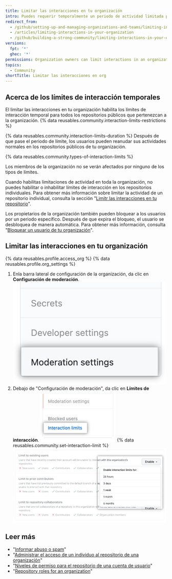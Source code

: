 ```yaml
---
title: Limitar las interacciones en tu organización
intro: Puedes requerir temporalmente un periodo de actividad limitada para usuarios específicos en todos los repositorios públicos que pertenezcan a tu organización.
redirect_from:
  - /github/setting-up-and-managing-organizations-and-teams/limiting-interactions-in-your-organization
  - /articles/limiting-interactions-in-your-organization
  - /github/building-a-strong-community/limiting-interactions-in-your-organization
versions:
  fpt: '*'
  ghec: '*'
permissions: Organization owners can limit interactions in an organization.
topics:
  - Community
shortTitle: Limitar las interacciones en org
---
```


## Acerca de los límites de interacción temporales

El limitar las interacciones en tu organización habilita los límites de interacción temporal para todos los repositorios públicos que pertenezcan a la organización. {% data reusables.community.interaction-limits-restrictions %}

{% data reusables.community.interaction-limits-duration %} Después de que pase el periodo de límite, los usuarios pueden reanudar sus actividades normales en los repositorios públicos de tu organización.

{% data reusables.community.types-of-interaction-limits %}

Los miembros de la organización no se verán afectados por ninguno de los tipos de límites.

Cuando habilitas limitaciones de actividad en toda la organización, no puedes habilitar o inhabilitar límites de interacción en los repositorios individuales. Para obtener más información sobre limitar la actividad de un repositorio individual, consulta la sección "[Limitr las interacciones en tu repositorio](/communities/moderating-comments-and-conversations/limiting-interactions-in-your-repository)".

Los propietarios de la organización también pueden bloquear a los usuarios por un periodo específico. Después de que expira el bloqueo, el usuario se desbloquea de manera automática. Para obtener más información, consulta "[Bloquear un usuario de tu organización](/communities/maintaining-your-safety-on-github/blocking-a-user-from-your-organization)".

## Limitar las interacciones en tu organización


{% data reusables.profile.access_org %}
{% data reusables.profile.org_settings %}
1. Enla barra lateral de configuración de la organización, da clic en **Configuración de moderación**. !["Configuración de moderación" en la barra lateral de configuración de la organización](/assets/images/help/organizations/org-settings-moderation-settings.png)
1. Debajo de "Configuración de moderación", da clic en **Límites de interacción**. !["Límites de interacción" en la barra lateral de configuración de la organización](/assets/images/help/organizations/org-settings-interaction-limits.png)
{% data reusables.community.set-interaction-limit %}
  ![Opciones de límites de interacción temporarios](/assets/images/help/organizations/organization-temporary-interaction-limits-options.png)

## Leer más
- "[Informar abuso o spam](/communities/maintaining-your-safety-on-github/reporting-abuse-or-spam)"
- "[Administrar el acceso de un individuo al repositorio de una organización](/articles/managing-an-individual-s-access-to-an-organization-repository)"
- "[Niveles de permiso para el repositorio de una cuenta de usuario](/articles/permission-levels-for-a-user-account-repository)"
- "[Repository roles for an organization](/organizations/managing-access-to-your-organizations-repositories/repository-roles-for-an-organization)"

